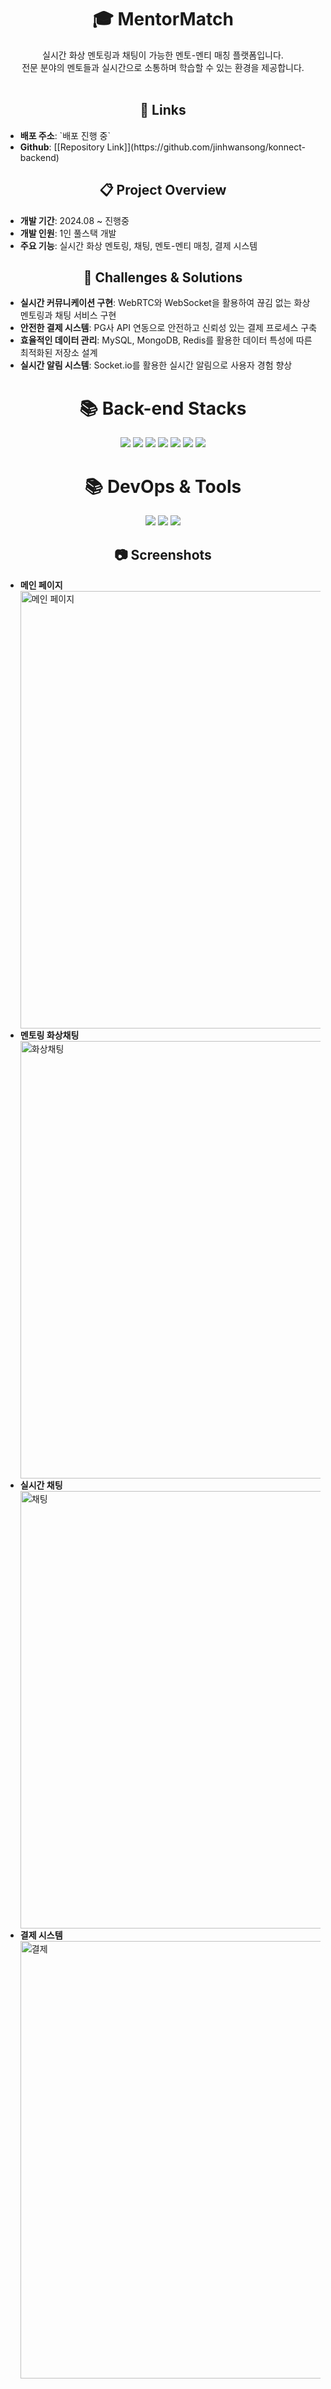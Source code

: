 <div align="center">
  <h1>🎓 MentorMatch</h1>
</div>
<div align="center">
  실시간 화상 멘토링과 채팅이 가능한 멘토-멘티 매칭 플랫폼입니다. <br/>
  전문 분야의 멘토들과 실시간으로 소통하며 학습할 수 있는 환경을 제공합니다.
</div>
<br/>
<div align="center">
  <h2>🔗 Links</h2>
</div>
<ul>
  <li><strong>배포 주소</strong>: `배포 진행 중`</li>
  <li><strong>Github</strong>: [[Repository Link]](https://github.com/jinhwansong/konnect-backend)</li>
</ul>
<div align="center">
  <h2>📋 Project Overview</h2>
</div>
<ul>
  <li><strong>개발 기간</strong>: 2024.08 ~ 진행중</li>
  <li><strong>개발 인원</strong>: 1인 풀스택 개발</li>
  <li><strong>주요 기능</strong>: 실시간 화상 멘토링, 채팅, 멘토-멘티 매칭, 결제 시스템</li>
</ul>
<div align="center">
  <h2>💪 Challenges & Solutions</h2>
</div>
<ul>
  <li><strong>실시간 커뮤니케이션 구현</strong>: WebRTC와 WebSocket을 활용하여 끊김 없는 화상 멘토링과 채팅 서비스 구현</li>
  <li><strong>안전한 결제 시스템</strong>: PG사 API 연동으로 안전하고 신뢰성 있는 결제 프로세스 구축</li>
  <li><strong>효율적인 데이터 관리</strong>: MySQL, MongoDB, Redis를 활용한 데이터 특성에 따른 최적화된 저장소 설계</li>
  <li><strong>실시간 알림 시스템</strong>: Socket.io를 활용한 실시간 알림으로 사용자 경험 향상</li>
</ul>

<div align=center><h1>📚 Back-end Stacks</h1></div>
<div align=center>
  <img src="https://img.shields.io/badge/nestjs-E0234E?style=for-the-badge&logo=nestjs&logoColor=white">
  <img src="https://img.shields.io/badge/typescript-3178C6?style=for-the-badge&logo=typescript&logoColor=white">
  <img src="https://img.shields.io/badge/passport-34E27A?style=for-the-badge&logo=passport&logoColor=white">
  <img src="https://img.shields.io/badge/typeorm-262627?style=for-the-badge&logo=typeorm&logoColor=white">
  <img src="https://img.shields.io/badge/mysql-4479A1?style=for-the-badge&logo=mysql&logoColor=white">
  <img src="https://img.shields.io/badge/mongodb-47A248?style=for-the-badge&logo=mongodb&logoColor=white">
  <img src="https://img.shields.io/badge/redis-DC382D?style=for-the-badge&logo=redis&logoColor=white">
  <br>
</div>
<div align=center><h1>📚 DevOps & Tools</h1></div>
<div align=center>
  <img src="https://img.shields.io/badge/amazon aws-232F3E?style=for-the-badge&logo=amazonaws&logoColor=white">
  <img src="https://img.shields.io/badge/git-F05032?style=for-the-badge&logo=git&logoColor=white">
  <img src="https://img.shields.io/badge/github-181717?style=for-the-badge&logo=github&logoColor=white">
  <br>
</div>
<div align="center">
  <h2>📷 Screenshots</h2>
</div>
<ul>
  <li><strong>메인 페이지</strong></li>
  <img src="이미지주소" alt="메인 페이지" width="700">
  <br/>
  <li><strong>멘토링 화상채팅</strong></li>
  <img src="이미지주소" alt="화상채팅" width="700">
  <br/>
  <li><strong>실시간 채팅</strong></li>
  <img src="이미지주소" alt="채팅" width="700">
  <br/>
  <li><strong>결제 시스템</strong></li>
  <img src="이미지주소" alt="결제" width="700">
</ul>